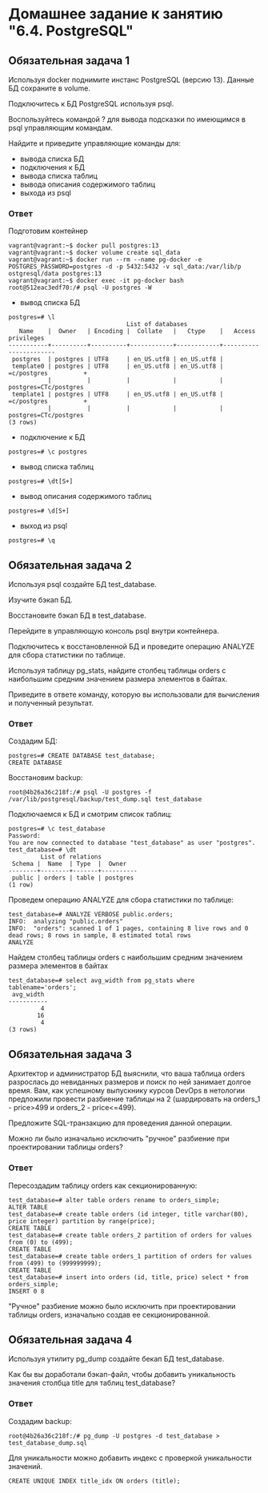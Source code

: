 # Домашнее задание к занятию "6.4. PostgreSQL"

## Обязательная задача 1
Используя docker поднимите инстанс PostgreSQL (версию 13). Данные БД сохраните в volume.

Подключитесь к БД PostgreSQL используя psql.

Воспользуйтесь командой \? для вывода подсказки по имеющимся в psql управляющим командам.

Найдите и приведите управляющие команды для:

- вывода списка БД
- подключения к БД
- вывода списка таблиц
- вывода описания содержимого таблиц
- выхода из psql

### Ответ
Подготовим контейнер
```
vagrant@vagrant:~$ docker pull postgres:13
vagrant@vagrant:~$ docker volume create sql_data
vagrant@vagrant:~$ docker run --rm --name pg-docker -e POSTGRES_PASSWORD=postgres -d -p 5432:5432 -v sql_data:/var/lib/p
ostgresql/data postgres:13
vagrant@vagrant:~$ docker exec -it pg-docker bash
root@512eac3edf70:/# psql -U postgres -W
```
- вывод списка БД
```
postgres=# \l
                                 List of databases
   Name    |  Owner   | Encoding |  Collate   |   Ctype    |   Access privileges
-----------+----------+----------+------------+------------+-----------------------
 postgres  | postgres | UTF8     | en_US.utf8 | en_US.utf8 |
 template0 | postgres | UTF8     | en_US.utf8 | en_US.utf8 | =c/postgres          +
           |          |          |            |            | postgres=CTc/postgres
 template1 | postgres | UTF8     | en_US.utf8 | en_US.utf8 | =c/postgres          +
           |          |          |            |            | postgres=CTc/postgres
(3 rows)
```
- подключениe к БД
```
postgres=# \c postgres
```
- вывод списка таблиц
```
postgres=# \dt[S+]
```
- вывод описания содержимого таблиц
```
postgres=# \d[S+]
```
- выход из psql
```
postgres=# \q
```
## Обязательная задача 2
Используя psql создайте БД test_database.

Изучите бэкап БД.

Восстановите бэкап БД в test_database.

Перейдите в управляющую консоль psql внутри контейнера.

Подключитесь к восстановленной БД и проведите операцию ANALYZE для сбора статистики по таблице.

Используя таблицу pg_stats, найдите столбец таблицы orders с наибольшим средним значением размера элементов в байтах.

Приведите в ответе команду, которую вы использовали для вычисления и полученный результат.

### Ответ
Создадим БД:
```
postgres=# CREATE DATABASE test_database;
CREATE DATABASE
```
Восстановим backup:
```
root@4b26a36c218f:/# psql -U postgres -f /var/lib/postgresql/backup/test_dump.sql test_database
```
Подключаемся к БД и смотрим список таблиц:
```
postgres=# \c test_database
Password:
You are now connected to database "test_database" as user "postgres".
test_database=# \dt
         List of relations
 Schema |  Name  | Type  |  Owner
--------+--------+-------+----------
 public | orders | table | postgres
(1 row)
```
Проведем операцию ANALYZE для сбора статистики по таблице:
```
test_database=# ANALYZE VERBOSE public.orders;
INFO:  analyzing "public.orders"
INFO:  "orders": scanned 1 of 1 pages, containing 8 live rows and 0 dead rows; 8 rows in sample, 8 estimated total rows
ANALYZE
```
Найдем столбец таблицы orders с наибольшим средним значением размера элементов в байтах
```
test_database=# select avg_width from pg_stats where tablename='orders';
 avg_width
-----------
         4
        16
         4
(3 rows)
```
## Обязательная задача 3

Архитектор и администратор БД выяснили, что ваша таблица orders разрослась до невиданных размеров и поиск по ней занимает долгое время. Вам, как успешному выпускнику курсов DevOps в нетологии предложили провести разбиение таблицы на 2 (шардировать на orders_1 - price>499 и orders_2 - price<=499).

Предложите SQL-транзакцию для проведения данной операции.

Можно ли было изначально исключить "ручное" разбиение при проектировании таблицы orders?

### Ответ
Пересоздадим таблицу orders как секционированную:
```
test_database=# alter table orders rename to orders_simple;
ALTER TABLE
test_database=# create table orders (id integer, title varchar(80), price integer) partition by range(price);
CREATE TABLE
test_database=# create table orders_2 partition of orders for values from (0) to (499);
CREATE TABLE
test_database=# create table orders_1 partition of orders for values from (499) to (999999999);
CREATE TABLE
test_database=# insert into orders (id, title, price) select * from orders_simple;
INSERT 0 8
```
"Ручное" разбиение можно было исключить при проектировании таблицы orders, изначально создав ее секционированной.
## Обязательная задача 4
Используя утилиту pg_dump создайте бекап БД test_database.

Как бы вы доработали бэкап-файл, чтобы добавить уникальность значения столбца title для таблиц test_database?
### Ответ
Создадим backup:
```
root@4b26a36c218f:/# pg_dump -U postgres -d test_database > test_database_dump.sql
```
Для уникальности можно добавить индекс с проверкой уникальности значений.
```
CREATE UNIQUE INDEX title_idx ON orders (title);
```